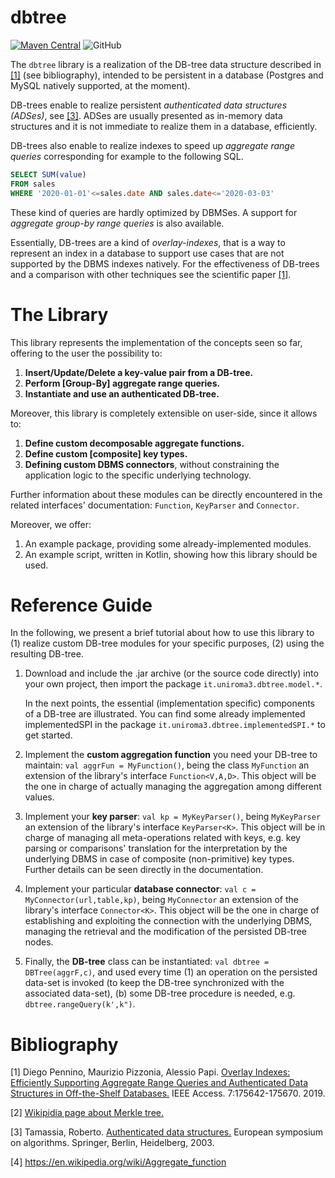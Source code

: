  # dbtree
 [![Maven Central](https://img.shields.io/maven-central/v/com.github.kdbtree/kdbtree.svg?label=Maven%20Central&color=success&style=plastic)](https://search.maven.org/search?q=g:%22com.github.kdbtree%22%20AND%20a:%22kdbtree%22)
![GitHub](https://img.shields.io/github/license/kdbtree/kdbtree?color=informational&style=plastic)

The `dbtree` library is a realization of the DB-tree 
data structure 
described in [[1]](#1) (see bibliography), intended to be persistent
in a database (Postgres and MySQL natively supported,
 at the moment).

DB-trees enable to realize persistent _authenticated data structures (ADSes)_, see [[3]](#3). ADSes are usually presented as in-memory data structures and it is not immediate to realize them in a database, efficiently.  

DB-trees also enable to realize indexes to speed up _aggregate range queries_
corresponding for example to the following SQL. 
```sql
SELECT SUM(value)
FROM sales
WHERE '2020-01-01'<=sales.date AND sales.date<='2020-03-03'
```
These kind of queries are hardly optimized by DBMSes.
A support for _aggregate group-by range queries_ is also
 available. 
 
Essentially, DB-trees are a kind of _overlay-indexes_,
 that is a way to represent an index in a database to support
 use cases that are not supported by the DBMS indexes natively. 
For the effectiveness of DB-trees and a comparison with other techniques see the scientific paper [[1]](#1).

<!-- 
### Overlay Indexes
That of the Overlay Indexes is a novel family of structures which 
are meant to be stored in standard databases in order to complement 
the capabilities they were designed for.
Overlay Indexes turn out being of great help for those applications 
that:

 •  Need to provide support for specific **operations** (over the 
    persisted data-set) the DBMS doesn't support instead.
    
 •  Such operations have **strong efficiency requirements** (see, 
    for example, interactive applications).
    
 •  The **large amount of data** prohibits the adoption of in-memory 
    solutions, hence such efficiency requirements can only be 
    fulfilled employing some form of indexing.
 

### DB-tree
The **DB-tree** is an Overlay Index facilitating two main services:

1.  Efficiently performing **[Group-By] Aggregate Range Queries**;
2.  Realizing a persistent **Authenticated Data Structure (ADS);**

In the following, we offer a brief insight of the DB-tree data 
structure, preparatory for the comprehension of this library. 

For an integral documentation about the DB-tree and Overlay 
Indexes in general, we recommend reading the 
<a href="https://ieeexplore.ieee.org/document/8919979">official paper</a>.

### The Data Structure
<img src="https://ieeexplore.ieee.org/mediastore_new/IEEE/content/media/6287639/8600701/8919979/pizzo3-2957346-large.gif" alt="DB-tree image" width="600" height="300">
<br><br>
The DB-tree is a randomized and hierarchical data structure, orderly 
storing key-value pairs in a DBMS. The DB-tree was inspired, in its 
design, by two other well known data structures: B-tree and Skip List.

1.  **B-tree**: the DB-tree structure strongly resembles that of a 
    B-tree, with the root node, at the highest level, storing pairs 
    and pointers directed to nodes at lower ones. At every moment, 
    the total order with respect to the keys is preserved within and 
    among nodes. Being, as a matter of fact, the usage of pointers in 
    DBMS quite unhandy, in DB-trees they were replaced by aggregate 
    values. These do not directly point to their corresponding child 
    nodes, yet resume their information content. Hence, referencing by 
    pointers is substituted by referencing via level and key containment.
2.  **Skip List**: the pairs within each node are not assigned 
    deterministically. In B-trees, the descent to a lower level is 
    led by the exigence of rebalancing the number of elements stored 
    per node. In DB-trees, on the contrary, levels are 
    probabilistically assigned to elements according to the same level 
    extraction algorithm employed for Skip Lists' plateau nodes.

Therefore, we can imagine a DB-tree as a Skip List whose _tower nodes_ 
were totally discarded, and whose _plateau nodes_ (namely their key-value 
pairs) were organized in a B-tree fashion. Furthermore, the space 
reserved for each B-tree pointer was recycled to host the aggregate 
value of the pointed child, resulting by the application of some 
decomposable aggregation function to all its stored values.

Finally, we define the **decomposable aggregation function** _α_ as a 
composition of three functions α ≔ 〈f, g, h〉 such that 
_α(v₁, ... , vₙ) = h( f( g(v₁), ... , g(vₙ) ) )_, where:

1.  g: V -> A, is the component transforming each atomic value 
    into the corresponding interpretation in the aggregate domain.
2.  f: A1 x ... x An -> A, is the **core aggregation function**, 
    deriving a single output aggregate value out of
    multiple input ones.
3.  h: A -> D, is the component which transforms an aggregate 
    value into the corresponding interpretation in the expected 
    α output domain.

### [Group-By] Aggregate Range Query
The first benefit offered by a DB-tree is the ability to perform 
**aggregate range queries** fast and efficiently. An aggregate
range query deals with 
performing the aggregation of those values associated with keys 
spanning within some given range. 

Thanks to the high number 
of retained aggregate values and to its probabilistic 
properties, a DB-tree can serve aggregate range queries: 
(1) retrieving all necessary nodes in just **one query round**; 
(2) employing both **logarithmic** spatial occupancy and time 
complexity with respect to the amount of persisted data.

In addition, when it's built on top of composite key types 
(divisible into most and least significant partitions), 
a DB-tree can serve Group-By aggregate range query, i.e. 
the aggregation of values associated with keys whose least 
significant part is contained within some given range, 
performed on the basis of distinct values of the most 
significant part (_namely group_).

### Authenticated DB-tree
When α identifies with an hashing function, the DB-tree actually represents 
a **persistent authenticated data structure (ADS)** 
(_lit. authenticated DB-tree_).

The authenticated DB-tree retains as root aggregate value, 
the root hash of the entire data-set. Moreover, it exposes 
the **authenticated query** primitive, which returns the queried 
value together with the corresponding proof of validity, 
i.e. the exact sequence of steps for computing (starting 
from the queried value) the root-hash, according to the 
hashing scheme it was derived from.

Since there's a one-to-one relationship between the root-hash 
and the content of an ADS, we have to make sure to **de-randomize** 
somehow the level extraction algorithm, yet preserving its 
probabilistic properties. As for authenticated Skip Lists, 
this can be achieved using each new key as seed for the 
level's random extraction for the corresponding pair.

Again, due to its probabilistic properties and to the 
referencing via level and key containment mechanism, an 
authenticated DB-tree can serve authenticated queries: 
(1) retrieving all necessary nodes in just **one query round**; 
(2) employing both **logarithmic** spatial occupancy and time 
complexity with respect to the amount of persisted data.
-->
# The Library
This library represents the implementation of the concepts 
seen so far, offering to the user the possibility to:
1.  **Insert/Update/Delete a key-value pair from a DB-tree.**
2.  **Perform [Group-By] aggregate range queries.**
3.  **Instantiate and use an authenticated DB-tree.**

Moreover, this library is completely extensible on user-side, since 
it allows to:
1.  **Define custom decomposable aggregate functions.**
2.  **Define custom [composite] key types.**
3.  **Defining custom DBMS connectors**, without constraining 
    the application logic to the specific underlying technology.

Further information about these modules can be directly encountered 
in the related interfaces' documentation: `Function`, `KeyParser` and `Connector`.

Moreover, we offer:
<ol>
    <li>An example package, providing some already-implemented modules.</li>
    <li>An example script, written in Kotlin, showing how this 
    library should be used.</li>
</ol>

# Reference Guide
In the following, we present a brief tutorial about how to use this library 
to (1) realize custom DB-tree modules for your specific purposes, 
(2) using the resulting DB-tree.

 1. Download and include the .jar archive (or the source code directly) 
    into your own project, then import the package `it.uniroma3.dbtree.model.*`. 
    
    In the next points, the essential (implementation specific) 
    components of a DB-tree are illustrated. You can find some 
    already implemented implementedSPI in the package 
    `it.uniroma3.dbtree.implementedSPI.*` to get started.
 2. Implement the **custom aggregation function** you need your DB-tree 
    to maintain:
    `val aggrFun = MyFunction()`, being the class `MyFunction` an 
    extension of the library's interface `Function<V,A,D>`. 
    This object will be the one in charge of actually 
    managing the aggregation among different values.
 3. Implement your **key parser**: `val kp = MyKeyParser()`, being 
    `MyKeyParser` an extension of the library's interface `KeyParser<K>`. 
    This object will be in charge of managing all meta-operations 
    related with keys, e.g. key parsing or comparisons' translation 
    for the interpretation by the underlying DBMS 
    in case of composite (non-primitive) key types. Further details can be 
    seen directly in the documentation.
 4. Implement your particular **database connector**: 
    `val c = MyConnector(url,table,kp)`, being `MyConnector` an 
    extension of the library's interface `Connector<K>`. This 
    object will be the one in charge of establishing and 
    exploiting the connection with the underlying DBMS, 
    managing the retrieval and the modification of 
    the persisted DB-tree nodes.
 5. Finally, the **DB-tree** class can be instantiated: 
    `val dbtree = DBTree(aggrF,c)`, and used every time 
    (1) an operation on the persisted data-set is invoked 
    (to keep the DB-tree synchronized with the
    associated data-set), 
    (b) some DB-tree procedure is needed, 
    e.g. `dbtree.rangeQuery(k',k")`.





# Bibliography

<a name="1">[1]</a>  Diego Pennino, Maurizio Pizzonia, Alessio Papi. [Overlay Indexes: Efficiently Supporting Aggregate Range Queries and Authenticated Data Structures in Off-the-Shelf Databases.](https://ieeexplore.ieee.org/abstract/document/8919979) IEEE Access. 7:175642-175670. 2019.

<a name="2">[2]</a> [Wikipidia page about Merkle tree.](https://en.wikipedia.org/wiki/Merkle_tree)

<a name="3">[3]</a> Tamassia, Roberto. [Authenticated data structures.](http://citeseerx.ist.psu.edu/viewdoc/download?doi=10.1.1.93.9836&rep=rep1&type=pdf) European symposium on algorithms. Springer, Berlin, Heidelberg, 2003.

<a name="4">[4]</a> https://en.wikipedia.org/wiki/Aggregate_function


